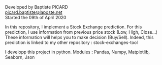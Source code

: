 Developed by Baptiste PICARD      
picard.baptiste@laposte.net       
Started the 09th of April 2020


In this repository, I implement a Stock Exchange prediction. 
For this prediction, I use information from previous price stock (Low, High, Close...)
These information will helps you to make decision (Buy/Sell). 
Indeed, this prediction is linked to my other repository : stock-exchanges-tool 

I developp this project in python.
Modules : Pandas, Numpy, Matplotlib, Seaborn, Json 